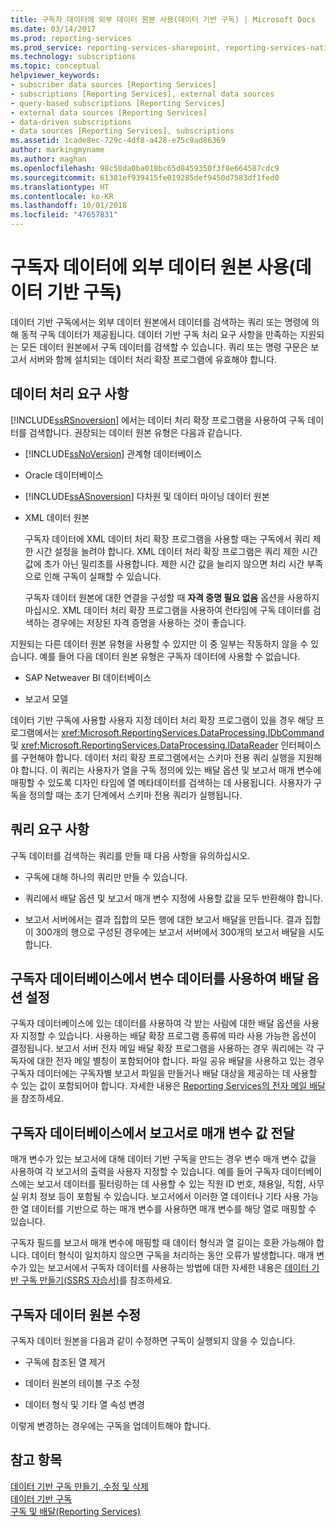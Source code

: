 ```yaml
---
title: 구독자 데이터에 외부 데이터 원본 사용(데이터 기반 구독) | Microsoft Docs
ms.date: 03/14/2017
ms.prod: reporting-services
ms.prod_service: reporting-services-sharepoint, reporting-services-native
ms.technology: subscriptions
ms.topic: conceptual
helpviewer_keywords:
- subscriber data sources [Reporting Services]
- subscriptions [Reporting Services], external data sources
- query-based subscriptions [Reporting Services]
- external data sources [Reporting Services]
- data-driven subscriptions
- data sources [Reporting Services], subscriptions
ms.assetid: 1cade8ec-729c-4df8-a428-e75c9ad86369
author: markingmyname
ms.author: maghan
ms.openlocfilehash: 98c58da0ba018bc65d8459350f3f8e664587cdc9
ms.sourcegitcommit: 61381ef939415fe019285def9450d7583df1fed0
ms.translationtype: HT
ms.contentlocale: ko-KR
ms.lasthandoff: 10/01/2018
ms.locfileid: "47657831"
---
```

# <a name="use-an-external-data-source-for-subscriber-data-data-driven-subscription"></a>구독자 데이터에 외부 데이터 원본 사용(데이터 기반 구독)
  데이터 기반 구독에서는 외부 데이터 원본에서 데이터를 검색하는 쿼리 또는 명령에 의해 동적 구독 데이터가 제공됩니다. 데이터 기반 구독 처리 요구 사항을 만족하는 지원되는 모든 데이터 원본에서 구독 데이터를 검색할 수 있습니다. 쿼리 또는 명령 구문은 보고서 서버와 함께 설치되는 데이터 처리 확장 프로그램에 유효해야 합니다.  
  
## <a name="data-processing-requirements"></a>데이터 처리 요구 사항  
 [!INCLUDE[ssRSnoversion](../../includes/ssrsnoversion-md.md)] 에서는 데이터 처리 확장 프로그램을 사용하여 구독 데이터를 검색합니다. 권장되는 데이터 원본 유형은 다음과 같습니다.  
  
-   [!INCLUDE[ssNoVersion](../../includes/ssnoversion-md.md)] 관계형 데이터베이스  
  
-   Oracle 데이터베이스  
  
-   [!INCLUDE[ssASnoversion](../../includes/ssasnoversion-md.md)] 다차원 및 데이터 마이닝 데이터 원본  
  
-   XML 데이터 원본  
  
     구독자 데이터에 XML 데이터 처리 확장 프로그램을 사용할 때는 구독에서 쿼리 제한 시간 설정을 늘려야 합니다. XML 데이터 처리 확장 프로그램은 쿼리 제한 시간 값에 초가 아닌 밀리초를 사용합니다. 제한 시간 값을 늘리지 않으면 처리 시간 부족으로 인해 구독이 실패할 수 있습니다.  
  
     구독자 데이터 원본에 대한 연결을 구성할 때 **자격 증명 필요 없음** 옵션을 사용하지 마십시오. XML 데이터 처리 확장 프로그램을 사용하여 런타임에 구독 데이터를 검색하는 경우에는 저장된 자격 증명을 사용하는 것이 좋습니다.  
  
 지원되는 다른 데이터 원본 유형을 사용할 수 있지만 이 중 일부는 작동하지 않을 수 있습니다. 예를 들어 다음 데이터 원본 유형은 구독자 데이터에 사용할 수 없습니다.  
  
-   SAP Netweaver BI 데이터베이스  
  
-   보고서 모델  
  
 데이터 기반 구독에 사용할 사용자 지정 데이터 처리 확장 프로그램이 있을 경우 해당 프로그램에서는 <xref:Microsoft.ReportingServices.DataProcessing.IDbCommand> 및 <xref:Microsoft.ReportingServices.DataProcessing.IDataReader> 인터페이스를 구현해야 합니다. 데이터 처리 확장 프로그램에서는 스키마 전용 쿼리 실행을 지원해야 합니다. 이 쿼리는 사용자가 열을 구독 정의에 있는 배달 옵션 및 보고서 매개 변수에 매핑할 수 있도록 디자인 타임에 열 메타데이터를 검색하는 데 사용됩니다. 사용자가 구독을 정의할 때는 초기 단계에서 스키마 전용 쿼리가 실행됩니다.  
  
## <a name="query-requirements"></a>쿼리 요구 사항  
 구독 데이터를 검색하는 쿼리를 만들 때 다음 사항을 유의하십시오.  
  
-   구독에 대해 하나의 쿼리만 만들 수 있습니다.  
  
-   쿼리에서 배달 옵션 및 보고서 매개 변수 지정에 사용할 값을 모두 반환해야 합니다.  
  
-   보고서 서버에서는 결과 집합의 모든 행에 대한 보고서 배달을 만듭니다. 결과 집합이 300개의 행으로 구성된 경우에는 보고서 서버에서 300개의 보고서 배달을 시도합니다.  
  
## <a name="setting-delivery-options-using-variable-data-from-a-subscriber-database"></a>구독자 데이터베이스에서 변수 데이터를 사용하여 배달 옵션 설정  
 구독자 데이터베이스에 있는 데이터를 사용하여 각 받는 사람에 대한 배달 옵션을 사용자 지정할 수 있습니다. 사용하는 배달 확장 프로그램 종류에 따라 사용 가능한 옵션이 결정됩니다. 보고서 서버 전자 메일 배달 확장 프로그램을 사용하는 경우 쿼리에는 각 구독자에 대한 전자 메일 별칭이 포함되어야 합니다. 파일 공유 배달을 사용하고 있는 경우 구독자 데이터에는 구독자별 보고서 파일을 만들거나 배달 대상을 제공하는 데 사용할 수 있는 값이 포함되어야 합니다. 자세한 내용은 [Reporting Services의 전자 메일 배달](../../reporting-services/subscriptions/e-mail-delivery-in-reporting-services.md)을 참조하세요.  
  
## <a name="passing-parameter-values-from-the-subscriber-database-to-the-report"></a>구독자 데이터베이스에서 보고서로 매개 변수 값 전달  
 매개 변수가 있는 보고서에 대해 데이터 기반 구독을 만드는 경우 변수 매개 변수 값을 사용하여 각 보고서의 출력을 사용자 지정할 수 있습니다. 예를 들어 구독자 데이터베이스에는 보고서 데이터를 필터링하는 데 사용할 수 있는 직원 ID 번호, 채용일, 직함, 사무실 위치 정보 등이 포함될 수 있습니다. 보고서에서 이러한 열 데이터나 기타 사용 가능한 열 데이터를 기반으로 하는 매개 변수를 사용하면 매개 변수를 해당 열로 매핑할 수 있습니다.  
  
 구독자 필드를 보고서 매개 변수에 매핑할 때 데이터 형식과 열 길이는 호환 가능해야 합니다. 데이터 형식이 일치하지 않으면 구독을 처리하는 동안 오류가 발생합니다. 매개 변수가 있는 보고서에서 구독자 데이터를 사용하는 방법에 대한 자세한 내용은 [데이터 기반 구독 만들기&#40;SSRS 자습서&#41;](../../reporting-services/create-a-data-driven-subscription-ssrs-tutorial.md)를 참조하세요.  
  
## <a name="modifying-the-subscriber-data-source"></a>구독자 데이터 원본 수정  
 구독자 데이터 원본을 다음과 같이 수정하면 구독이 실행되지 않을 수 있습니다.  
  
-   구독에 참조된 열 제거  
  
-   데이터 원본의 테이블 구조 수정  
  
-   데이터 형식 및 기타 열 속성 변경  
  
 이렇게 변경하는 경우에는 구독을 업데이트해야 합니다.  
  
## <a name="see-also"></a>참고 항목  
 [데이터 기반 구독 만들기, 수정 및 삭제](../../reporting-services/subscriptions/create-modify-and-delete-data-driven-subscriptions.md)   
 [데이터 기반 구독](../../reporting-services/subscriptions/data-driven-subscriptions.md)   
 [구독 및 배달&#40;Reporting Services&#41;](../../reporting-services/subscriptions/subscriptions-and-delivery-reporting-services.md)  
  
  
